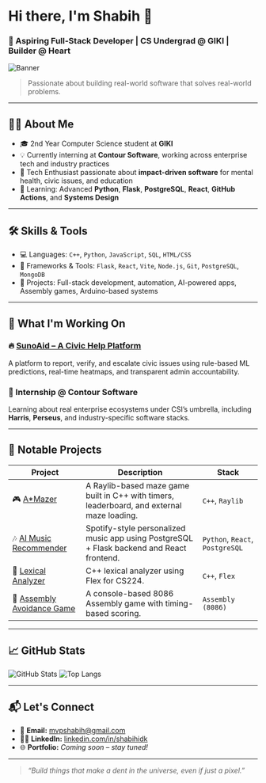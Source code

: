 # Hi there, I'm Shabih 👋

### 🚀 Aspiring Full-Stack Developer | CS Undergrad @ GIKI | Builder @ Heart

![Banner](https://i.imgur.com/MBoqu1T.jpeg)

> Passionate about building real-world software that solves real-world problems.

---

## 👨‍💻 About Me

- 🎓 2nd Year Computer Science student at **GIKI**  
- 💡 Currently interning at **Contour Software**, working across enterprise tech and industry practices  
- 🔧 Tech Enthusiast passionate about **impact-driven software** for mental health, civic issues, and education  
- 🧠 Learning: Advanced **Python**, **Flask**, **PostgreSQL**, **React**, **GitHub Actions**, and **Systems Design**

---

## 🛠️ Skills & Tools

- 💻 Languages: `C++`, `Python`, `JavaScript`, `SQL`, `HTML/CSS`
- 🧰 Frameworks & Tools: `Flask`, `React`, `Vite`, `Node.js`, `Git`, `PostgreSQL`, `MongoDB`
- 🧪 Projects: Full-stack development, automation, AI-powered apps, Assembly games, Arduino-based systems

---

## 🚧 What I'm Working On

### 🔥 [**SunoAid – A Civic Help Platform**](https://github.com/shabihidk/SunoAid)
A platform to report, verify, and escalate civic issues using rule-based ML predictions, real-time heatmaps, and transparent admin accountability.

### 💼 Internship @ Contour Software
Learning about real enterprise ecosystems under CSI’s umbrella, including **Harris**, **Perseus**, and industry-specific software stacks.

---

## 📂 Notable Projects

| Project | Description | Stack |
|--------|-------------|-------|
| 🎮 [A*Mazer](https://github.com/shabihidk/A-Mazer) | A Raylib-based maze game built in C++ with timers, leaderboard, and external maze loading. | `C++`, `Raylib` |
| 🎶 [AI Music Recommender](https://github.com/shabihidk/Music-Recommendation-App) | Spotify-style personalized music app using PostgreSQL + Flask backend and React frontend. | `Python`, `React`, `PostgreSQL` |
| 🧠 [Lexical Analyzer](https://github.com/shabihidk/C-Lexical-Analyzer) | C++ lexical analyzer using Flex for CS224. | `C++`, `Flex` |
| 🧱 [Assembly Avoidance Game](https://github.com/shabihidk/Assembly-Lane-Avoider) | A console-based 8086 Assembly game with timing-based scoring. | `Assembly (8086)` |
---

## 📈 GitHub Stats

![GitHub Stats](https://github-readme-stats.vercel.app/api?username=shabihidk&show_icons=true&theme=radical)
![Top Langs](https://github-readme-stats.vercel.app/api/top-langs/?username=shabihidk&layout=compact&theme=radical)

---

## 📬 Let's Connect

- 📧 **Email:** [mvpshabih@gmail.com](mailto:mvpshabih@gmail.com)  
- 🧑‍💼 **LinkedIn:** [linkedin.com/in/shabihidk](https://linkedin.com/in/shabihidk)  
- 🌐 **Portfolio:** *Coming soon – stay tuned!*

---

> _“Build things that make a dent in the universe, even if just a pixel.”_

